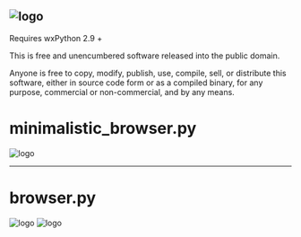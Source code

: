 ![logo](http://i.imgur.com/qxC9PbI.png)
----
Requires wxPython 2.9 + 

This is free and unencumbered software released into the public domain.

Anyone is free to copy, modify, publish, use, compile, sell, or
distribute this software, either in source code form or as a compiled
binary, for any purpose, commercial or non-commercial, and by any
means.

minimalistic_browser.py
====
![logo](http://i.imgur.com/Bk1crvk.png)

----

browser.py
====
![logo](http://i.imgur.com/eS1Ev1a.png)
![logo](http://i.imgur.com/LUwM3kN.png)


